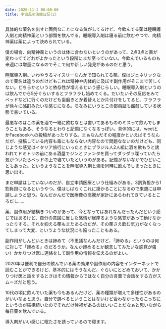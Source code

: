 ```yaml
---
date: 2020-11-2 00:00:00
title: 宇宙風邪治療日記(2)
---
```

具体的な薬名を出すと面倒なことになる気がしてるけど、今飲んでる薬は睡眠導入剤と向精神薬という部類を飲んでる。睡眠導入剤は寝る前に飲むやつで、向精神薬は薬によって決められている。

僕の場合、向精神薬というのは体に合わないというのがあって、2点3点と薬が変わっててどれがよかったという段階にまだ至っていない。今飲んでいるものも来週には増量になるのでそこで何か新しい発見があるのだと思う。

睡眠導入剤。いわやうるマイスリーなんかで知られてる薬。僕はジェネリックなので薬名は違うのだけどもこれは精神や肉体的に及ぼす副作用がそこまで苦しくない。どちらかというと依存性が増えるという感じらしい。睡眠導入剤というのは飲んでから5分ぐらいするとフラフラし始めてくる。だいたいその反応をみてベッドなどに行くのだけども歯磨きとか着替えとか片付けをしてると、フラフラが徐々に酩酊みたいな感じになる。ちなみにいうとこの部員証も酩酊している状態で書いている。

最悪なのはこの薬を酒で一緒に飲むなとは書いてあるもののミスって飲んでしまうこともある、そうなるとわりと記憶になくなるっぽい。具体的には、weetとかFacebookへの投稿があったりする。まぁなんだその程度かといえばそうなんだが、投稿している内容も毒にもならない内容なので問題なないのだけども、同じような感覚はイタリア旅行にいったときにブラジル人2人組に酒を飲もうと誘われてドミトリの前にある酒屋でジンとファンタを買ってダラダラ喋っていたら気がついたらベッドの上で寝ていたというのがある。記憶がないなかでひどいこともあった。というようなことを睡眠導入剤と酒を同時に飲んでしまったときに思い出す。

まだ申請はしていないのだが、自立申請医療という仕組みがある。3割負担から1割負担になるというやつ。僕はしばらくこれに掛かることになるので来週には申請しようと思う。なんだかんだで医療費の高騰が家計にあらわれてきているところだし...。

薬、副作用が結構きついのがあって、今となってはあれなんだったんだという感じではあるけど、自分の意図に反した感情が居座るような感覚があって動けなかったりする。それを抑える薬もまたあるのだが、その薬さえ飲む気力がなくなってしまって大変、というような状況にも陥ったこともある。

副作用がしんどいときは諦めて（不思議なんんだけど、「諦める」というのは何に対して「諦める」のだろうか。なんか諦めるとか観念してみたいな感覚が強い）かかりつけ医に連絡をして副作用の情報を伝えるのがよい。

2020年は便利で自分の飲んでいる薬の効果や副作用の内容をインターネットで読むことができるけど、基本的にはそうなんだ、ぐらいにとどめておいて、かかりつけ医と話をするときはその情報からではなく自分の言葉で会話をする方がスムーズだと思う。

10代の頃に飲んでいた薬も今もあるんだけど、薬の種類が増えて多様性があるのがいいなぁと思う。自分で選べるということはないけど合わなかったらこっちにというのが結構続いたのでそれだけ候補があるのはいいことだなぁと思いながら毎日薬を飲んでいる。

導入剤がいい感じに眠たさを誘っているので寝ます。

